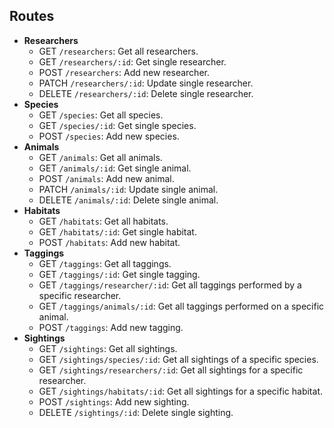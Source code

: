 ## Routes

- **Researchers**
  - GET `/researchers`: Get all researchers.
  - GET `/researchers/:id`: Get single researcher.
  - POST `/researchers`: Add new researcher.
  - PATCH `/researchers/:id`: Update single researcher.
  - DELETE `/researchers/:id`: Delete single researcher.
- **Species**
  - GET `/species`: Get all species.
  - GET `/species/:id`: Get single species.
  - POST `/species`: Add new species.
- **Animals**
  - GET `/animals`: Get all animals.
  - GET `/animals/:id`: Get single animal.
  - POST `/animals`: Add new animal.
  - PATCH `/animals/:id`: Update single animal.
  - DELETE `/animals/:id`: Delete single animal.
- **Habitats**
  - GET `/habitats`: Get all habitats.
  - GET `/habitats/:id`: Get single habitat.
  - POST `/habitats`: Add new habitat.
- **Taggings**
  - GET `/taggings`: Get all taggings.
  - GET `/taggings/:id`: Get single tagging.
  - GET `/taggings/researcher/:id`: Get all taggings performed by a specific researcher.
  - GET `/taggings/animals/:id`: Get all taggings performed on a specific animal.
  - POST `/taggings`: Add new tagging.
- **Sightings**
  - GET `/sightings`: Get all sightings.
  - GET `/sightings/species/:id`: Get all sightings of a specific species.
  - GET `/sightings/researchers/:id`: Get all sightings for a specific researcher.
  - GET `/sightings/habitats/:id`: Get all sightings for a specific habitat.
  - POST `/sightings`: Add new sighting.
  - DELETE `/sightings/:id`: Delete single sighting.
